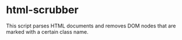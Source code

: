 # html-scrubber
This script parses HTML documents and removes DOM nodes that are marked with a certain class name.
